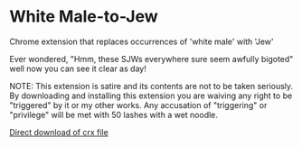 White Male-to-Jew
=============

Chrome extension that replaces occurrences of 'white male' with 'Jew'

Ever wondered, "Hmm, these SJWs everywhere sure seem awfully bigoted" well now you can see it clear as day!

NOTE: This extension is satire and its contents are not to be taken seriously. By downloading and installing this extension you are waiving any right to be "triggered" by it or my other works. Any accusation of "triggering" or "privilege" will be met with 50 lashes with a wet noodle.

[Direct download of crx file](https://github.com/Zero-Shift/White-Male-to-Jew/blob/master/wm-to-jew.crx?raw=true)

